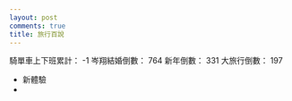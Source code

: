 ```yaml
---
layout: post
comments: true
title: 旅行百說
---
```


騎單車上下班累計： -1
岑翔結婚倒數： 764
新年倒數： 331
大旅行倒數： 197

- 新體驗
-
